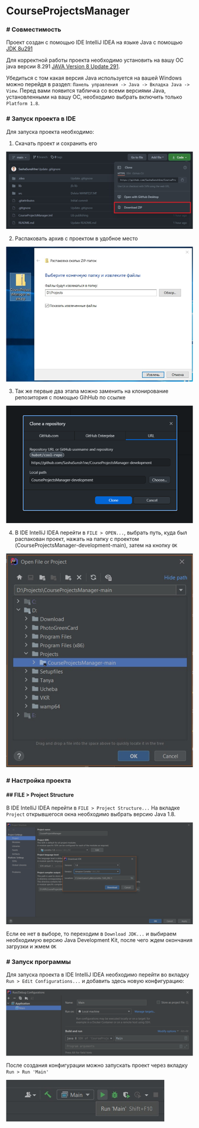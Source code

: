 # CourseProjectsManager

### # Совместимость

Проект создан с помощью IDE IntelliJ IDEA на языке Java с помощью 
[JDK 8u291](https://www.oracle.com/java/technologies/javase/javase-jdk8-downloads.html)

Для корректной работы проекта необходимо установить на вашу ОС java версии 8.291
[JAVA Version 8 Update 291](https://www.java.com/download/ie_manual.jsp).

Убедиться с том какая версия Java используется на вашей Windows можно перейдя в раздел:
`Панель управления -> Java -> Вкладка Java -> View`. 
Перед вами появится табличка со всеми версиями Java, установленными на вашу ОС, 
необходимо выбрать включить только `Platform 1.8`.

### # Запуск проекта в IDE

Для запуска проекта необходимо:

1) Скачать проект и сохранить его

![Загрузка](src/resources/images/screen_download.jpg)

2) Распаковать архив с проектом в удобное место

![Распаковка](src/resources/images/screen_unzip.jpg)

3) Так же первые два этапа можно заменить на клонирование репозитория с помощью 
   GihHub по ссылке
   
![Клонирование репозитория](src/resources/images/screen_clone_repository.png)

4) В IDE IntelliJ IDEA перейти в `FILE > OPEN...`, выбрать путь, куда был распакован 
   проект, нажать на папку с проектом (CourseProjectsManager-development-main), 
   затем на кнопку `OK`

![Запуск IDE](src/resources/images/screen_open.jpg)

### # Настройка проекта

#### ## FILE > Project Structure

В IDE IntelliJ IDEA перейти в `FILE > Project Structure...`
На вкладке `Project` открывшегося окна необходимо выбрать версию Java 1.8.

![Скачивание пакета разработчика](src/resources/images/screen_download_jdk.png)

Если ее нет в выборе, то переходим в `Download JDK...` и выбираем необходимую версию 
Java Development Kit, после чего ждем окончания загрузки и жмем `OK`

### # Запуск программы

Для запуска проекта в IDE IntelliJ IDEA необходимо перейти во вкладку 
`Run > Edit Configurations...` и добавить здесь новую конфигурацию:

![Создание конфигурации](src/resources/images/screen_main_configuration.png)

После создания конфигурации можно запускать проект через вкладку 
`Run > Run 'Main'`

![Запуск приложения](src/resources/images/screen_run-main.jpg)